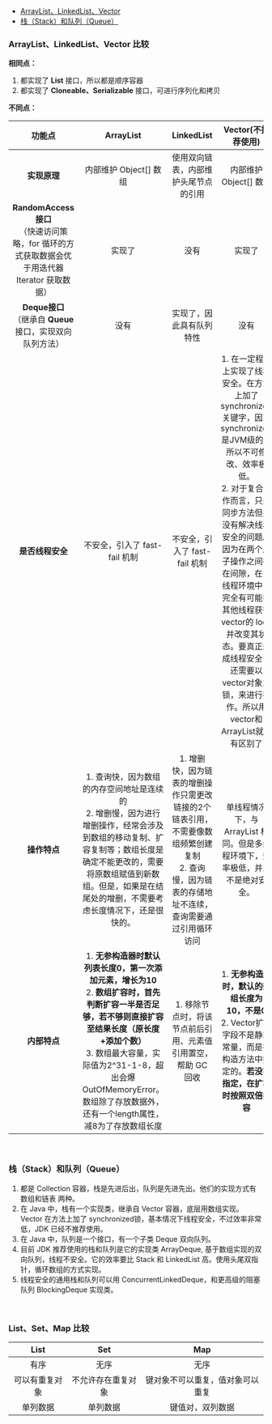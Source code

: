 <div class="catalog">

- [ArrayList、LinkedList、Vector](#t0)
- [栈（Stack）和队列（Queue）](#t1)

</div>

### <span id="t0">ArrayList、LinkedList、Vector 比较</span>

**相同点：**

1. 都实现了 **List<E>** 接口，所以都是顺序容器
2. 都实现了 **Cloneable、Serializable** 接口，可进行序列化和拷贝



**不同点：**

|                            功能点                            |                          ArrayList                           |                          LinkedList                          |                            Vector(不推荐使用)                 |
| :----------------------------------------------------------: | :----------------------------------------------------------: | :----------------------------------------------------------: | :----------------------------------------------------------: |
|                         **实现原理**                         |                    内部维护 Object[] 数组                    |             使用双向链表，内部维护头尾节点的引用             |                    内部维护Object[] 数组                     |
| **RandomAccess 接口**<br>（快速访问策略，for 循环的方式获取数据会优于用迭代器 Iterator 获取数据） |                            实现了                            |                             没有                             |                            实现了                            |
| **Deque<E>接口**<br>（继承自 **Queue<E>** 接口，实现双向队列方法） |                             没有                             |                   实现了，因此具有队列特性                   |                             没有                             |
|                       **是否线程安全**                       |                不安全，引入了 fast-fail 机制                 |                不安全，引入了 fast-fail 机制                 | 1. 在一定程度上实现了线程安全。在方法上加了 synchronized 关键字，因为 synchronized 是JVM级的，所以不可修改、效率极低。<br>2. 对于复合操作而言，只是同步方法但并没有解决线程安全的问题。因为在两个原子操作之间存在间隙，在多线程环境中，完全有可能被其他线程获得 vector的 lock 并改变其状态。要真正达成线程安全，还需要以vector对象为锁，来进行操作。所以用vector和ArrayList就没有区别了 |
|                         **操作特点**                         | 1. 查询快，因为数组的内存空间地址是连续的<br>2. 增删慢，因为进行增删操作，经常会涉及到数组的移动复制、扩容复制等；数组长度是确定不能更改的，需要将原数组赋值到新数组。但是，如果是在结尾处的增删，不需要考虑长度情况下，还是很快的。 | 1. 增删快，因为链表的增删操作只需更改链接的2个链表引用，不需要像数组频繁创建复制<br>2. 查询慢，因为链表的存储地址不连续，查询需要通过引用循环访问 | 单线程情况下，与 ArrayList 相同。但是多线程环境下，效率极低，并且不是绝对安全。 |
|                         **内部特点**                         | 1. **无参构造器时默认列表长度0，第一次添加元素，增长为10**<br>2. **数组扩容时，首先判断扩容一半是否足够，若不够则直接扩容至结果长度（原长度+添加个数）** <br>3. 数组最大容量，实际值为2^31-1-8，超出会爆OutOfMemoryError。数组除了存放数据外，还有一个length属性，减8为了存放数组长度 | 1. 移除节点时，将该节点前后引用、元素值引用置空，帮助 GC 回收 | 1. **无参构造器时，默认的数组长度为 10，不是0** <br>2. Vector扩容字段不是静态常量，而是在构造方法中指定的。**若没有指定，在扩容时按照双倍扩容** |


<br>

### <span id="t1">栈（Stack）和队列（Queue）</span>

1. 都是 Collection 容器，栈是先进后出，队列是先进先出。他们的实现方式有 数组和链表 两种。
2. 在 Java 中，栈有一个实现类，继承自 Vector 容器，底层用数组实现。Vector 在方法上加了 synchronized锁，基本情况下线程安全，不过效率非常低，JDK 已经不推荐使用。
3. 在 Java 中，队列是一个接口，有一个子类 Deque 双向队列。
3. 目前 JDK 推荐使用的栈和队列是它的实现类 ArrayDeque, 基于数组实现的双向队列，线程不安全。它的效率要比 Stack 和 LinkedList 高。使用头尾双指针，循环数组的方式实现。
4. 线程安全的通用栈和队列可以用 ConcurrentLinkedDeque，和更高级的阻塞队列 BlockingDeque 实现类。


<br>

### <span id="t2">List、Set、Map 比较</span>


|      List      |        Set         |               Map                |
| :------------: | :----------------: | :------------------------------: |
|      有序      |        无序        |               无序               |
| 可以有重复对象 | 不允许存在重复对象 | 键对象不可以重复，值对象可以重复 |
|    单列数据    |      单列数据      |         键值对，双列数据         |

